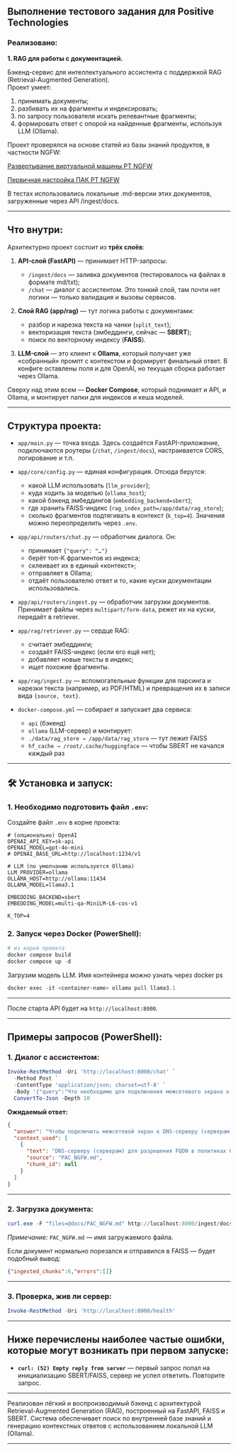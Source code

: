 
## Выполнение тестового задания для Positive Technologies

### Реализовано:
**1. RAG для работы с документацией.**  

Бэкенд-сервис для интеллектуального ассистента с поддержкой RAG (Retrieval-Augmented Generation).  
Проект умеет:
1. принимать документы;
2. разбивать их на фрагменты и индексировать;
3. по запросу пользователя искать релевантные фрагменты;
4. формировать ответ с опорой на найденные фрагменты, используя LLM (Ollama).

Проект проверялся на основе статей из базы знаний продуктов, в частности NGFW:

[Развертывание виртуальной машины PT NGFW](https://help.ptsecurity.com/ru-RU/projects/ngfw/1.8/qsguide/9367413259)

[Первичная настройка ПАК PT NGFW](https://help.ptsecurity.com/ru-RU/projects/ngfw/1.8/qsguide/9380723723)

В тестах использовались локальные .md-версии этих документов, загруженные через API /ingest/docs.

---

## Что внутри:

Архитектурно проект состоит из **трёх слоёв**:

1. **API-слой (FastAPI)** — принимает HTTP-запросы:
   - `/ingest/docs` — заливка документов (тестировалось на файлах в формате md/txt);
   - `/chat` — диалог с ассистентом.
   Это тонкий слой, там почти нет логики — только валидация и вызовы сервисов.

2. **Слой RAG (app/rag)** — тут логика работы с документами:
   - разбор и нарезка текста на чанки (`split_text`);
   - векторизация текста (эмбеддинги, сейчас — **SBERT**);
   - поиск по векторному индексу (**FAISS**).

3. **LLM-слой** — это клиент к **Ollama**, который получает уже «собранный» промпт с контекстом и формирует финальный ответ. В конфиге оставлены поля и для OpenAI, но текущая сборка работает через Ollama.

Сверху над этим всем — **Docker Compose**, который поднимает и API, и Ollama, и монтирует папки для индексов и кеша моделей.

---

## Структура проекта:

- `app/main.py` — точка входа. Здесь создаётся FastAPI-приложение, подключаются роутеры (`/chat`, `/ingest/docs`), настраивается CORS, логирование и т.п.
- `app/core/config.py` — единая конфигурация. Отсюда берутся:
  - какой LLM использовать (`llm_provider`);
  - куда ходить за моделью (`ollama_host`);
  - какой бэкенд эмбеддингов (`embedding_backend=sbert`);
  - где хранить FAISS-индекс (`rag_index_path=/app/data/rag_store`);
  - сколько фрагментов подтягивать в контекст (`k_top=4`).
  Значения можно переопределить через `.env`.

- `app/api/routers/chat.py` — обработчик диалога. Он:
  - принимает `{"query": "…"}`
  - берёт топ-K фрагментов из индекса;
  - склеивает их в единый «контекст»;
  - отправляет в Ollama;
  - отдаёт пользователю ответ и то, какие куски документации использовались.

- `app/api/routers/ingest.py` — обработчик загрузки документов. Принимает файлы через `multipart/form-data`, режет их на куски, передаёт в retriever.

- `app/rag/retriever.py` — сердце RAG:
  - считает эмбеддинги;
  - создаёт FAISS-индекс (если его ещё нет);
  - добавляет новые тексты в индекс;
  - ищет похожие фрагменты.

- `app/rag/ingest.py` — вспомогательные функции для парсинга и нарезки текста (например, из PDF/HTML) и превращения их в записи вида `{source, text}`.

- `docker-compose.yml` — собирает и запускает два сервиса:
  - `api` (бэкенд)
  - `ollama` (LLM-сервер)
  и монтирует:
  - `./data/rag_store → /app/data/rag_store` — тут лежит FAISS
  - `hf_cache → /root/.cache/huggingface` — чтобы SBERT не качался каждый раз

---

## 🛠 Установка и запуск:

### 1. Необходимо подготовить файл `.env`:

Создайте файл `.env` в корне проекта:

```env
# (опционально) OpenAI
OPENAI_API_KEY=sk-api
OPENAI_MODEL=gpt-4o-mini
# OPENAI_BASE_URL=http://localhost:1234/v1

# LLM (по умолчанию используется Ollama)
LLM_PROVIDER=ollama
OLLAMA_HOST=http://ollama:11434
OLLAMA_MODEL=llama3.1

EMBEDDING_BACKEND=sbert
EMBEDDING_MODEL=multi-qa-MiniLM-L6-cos-v1

K_TOP=4
```
### 2. Запуск через Docker (PowerShell):

```powershell
# из корня проекта
docker compose build
docker compose up -d
```
Загрузим модель LLM. Имя контейнера можно узнать через docker ps
```powershell
docker exec -it <container-name> ollama pull llama3.1
```

---

После старта API будет на `http://localhost:8000`.

---

## Примеры запросов (PowerShell):

### 1. Диалог с ассистентом:

```powershell
Invoke-RestMethod -Uri 'http://localhost:8000/chat' `
  -Method Post `
  -ContentType 'application/json; charset=utf-8' `
  -Body '{"query":"Что необходимо для подключения межсетевого экрана к DNS-серверу (серверам)?"}' |
  ConvertTo-Json -Depth 10
```

**Ожидаемый ответ:**

```json
{
  "answer": "Чтобы подключить межсетевой экран к DNS-серверу (серверам), выполните следующие шаги:...",
  "context_used": [
    {
      "text": "DNS-серверу (серверам) для разрешения FQDN в политиках безопасности...",
      "source": "PAC_NGFW.md",
      "chunk_id": null
    }
  ]
}
```

---

### 2. Загрузка документа:

```powershell
curl.exe -F "files=@docs/PAC_NGFW.md" http://localhost:8000/ingest/docs
```
*Примечание:* `PAC_NGFW.md` — имя загружаемого файла.

Если документ нормально порезался и отправился в FAISS — будет подобный вывод:

```json
{"ingested_chunks":6,"errors":[]}
```

---

### 3. Проверка, жив ли сервер:

```powershell
Invoke-RestMethod -Uri 'http://localhost:8000/health'
```

---

## Ниже перечислены наиболее частые ошибки, которые могут возникать при первом запуске:

- **`curl: (52) Empty reply from server`** — первый запрос попал на инициализацию SBERT/FAISS, сервер не успел ответить. Повторите запрос.

---

Реализован лёгкий и воспроизводимый бэкенд с архитектурой Retrieval-Augmented Generation (RAG), 
построенный на FastAPI, FAISS и SBERT. 
Система обеспечивает поиск по внутренней базе знаний и генерацию контекстных ответов с использованием локальной LLM (Ollama).


--- 
